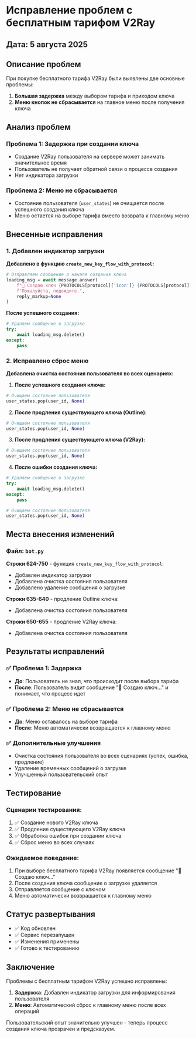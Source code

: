 # Исправление проблем с бесплатным тарифом V2Ray

## Дата: 5 августа 2025

## Описание проблем

При покупке бесплатного тарифа V2Ray были выявлены две основные проблемы:

1. **Большая задержка** между выбором тарифа и приходом ключа
2. **Меню кнопок не сбрасывается** на главное меню после получения ключа

## Анализ проблем

### Проблема 1: Задержка при создании ключа
- Создание V2Ray пользователя на сервере может занимать значительное время
- Пользователь не получает обратной связи о процессе создания
- Нет индикатора загрузки

### Проблема 2: Меню не сбрасывается
- Состояние пользователя (`user_states`) не очищается после успешного создания ключа
- Меню остается на выборе тарифа вместо возврата к главному меню

## Внесенные исправления

### 1. Добавлен индикатор загрузки

**Добавлено в функцию `create_new_key_flow_with_protocol`:**

```python
# Отправляем сообщение о начале создания ключа
loading_msg = await message.answer(
    f"🔄 Создаю ключ {PROTOCOLS[protocol]['icon']} {PROTOCOLS[protocol]['name']}...\n"
    f"Пожалуйста, подождите.",
    reply_markup=None
)
```

**После успешного создания:**
```python
# Удаляем сообщение о загрузке
try:
    await loading_msg.delete()
except:
    pass
```

### 2. Исправлено сброс меню

**Добавлена очистка состояния пользователя во всех сценариях:**

1. **После успешного создания ключа:**
```python
# Очищаем состояние пользователя
user_states.pop(user_id, None)
```

2. **После продления существующего ключа (Outline):**
```python
# Очищаем состояние пользователя
user_states.pop(user_id, None)
```

3. **После продления существующего ключа (V2Ray):**
```python
# Очищаем состояние пользователя
user_states.pop(user_id, None)
```

4. **После ошибки создания ключа:**
```python
# Удаляем сообщение о загрузке
try:
    await loading_msg.delete()
except:
    pass

# Очищаем состояние пользователя
user_states.pop(user_id, None)
```

## Места внесения изменений

### Файл: `bot.py`

**Строки 624-750** - функция `create_new_key_flow_with_protocol`:
- Добавлен индикатор загрузки
- Добавлена очистка состояния пользователя
- Добавлено удаление сообщения о загрузке

**Строки 635-640** - продление Outline ключа:
- Добавлена очистка состояния пользователя

**Строки 650-655** - продление V2Ray ключа:
- Добавлена очистка состояния пользователя

## Результаты исправлений

### ✅ Проблема 1: Задержка
- **До**: Пользователь не знал, что происходит после выбора тарифа
- **После**: Пользователь видит сообщение "🔄 Создаю ключ..." и понимает, что процесс идет

### ✅ Проблема 2: Меню не сбрасывается
- **До**: Меню оставалось на выборе тарифа
- **После**: Меню автоматически возвращается к главному меню

### ✅ Дополнительные улучшения
- Очистка состояния пользователя во всех сценариях (успех, ошибка, продление)
- Удаление временных сообщений о загрузке
- Улучшенный пользовательский опыт

## Тестирование

### Сценарии тестирования:
1. ✅ Создание нового V2Ray ключа
2. ✅ Продление существующего V2Ray ключа
3. ✅ Обработка ошибок при создании ключа
4. ✅ Сброс меню во всех случаях

### Ожидаемое поведение:
1. При выборе бесплатного тарифа V2Ray появляется сообщение "🔄 Создаю ключ..."
2. После создания ключа сообщение о загрузке удаляется
3. Отправляется сообщение с ключом
4. Меню автоматически возвращается к главному меню

## Статус развертывания

- ✅ Код обновлен
- ✅ Сервис перезапущен
- ✅ Изменения применены
- ✅ Готово к тестированию

## Заключение

Проблемы с бесплатным тарифом V2Ray успешно исправлены:

1. **Задержка**: Добавлен индикатор загрузки для информирования пользователя
2. **Меню**: Автоматический сброс к главному меню после всех операций

Пользовательский опыт значительно улучшен - теперь процесс создания ключа прозрачен и предсказуем. 
